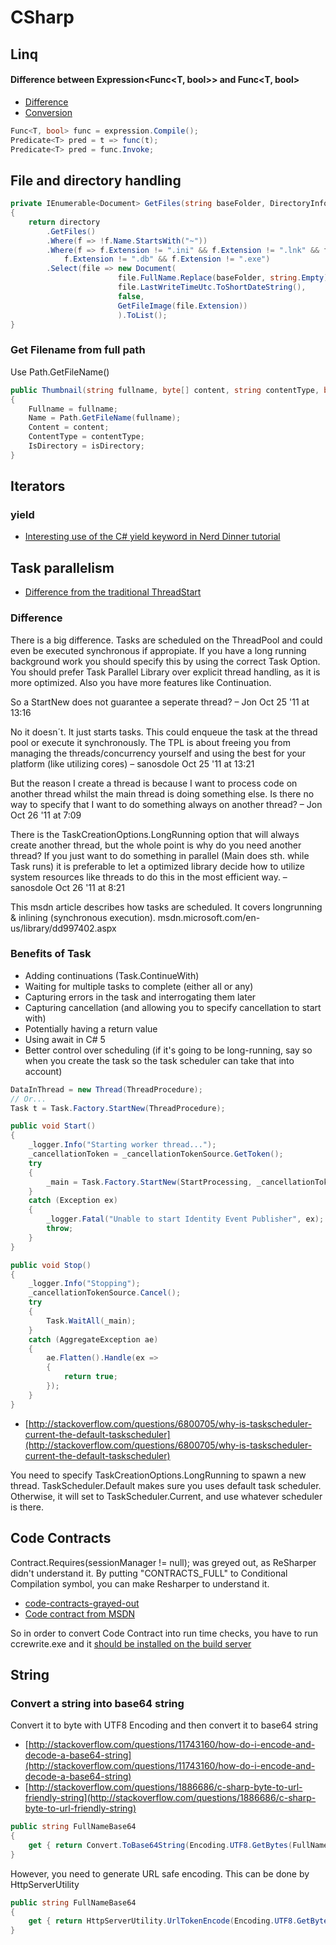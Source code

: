 # CSharp

## Linq

#### Difference between Expression<Func<T, bool>> and Func<T, bool>

* [Difference](http://stackoverflow.com/questions/2664841/difference-between-expressionfunc-and-func)
* [Conversion](http://stackoverflow.com/questions/1217749/how-to-convert-an-expressionfunct-bool-to-a-predicatet)

```csharp
Func<T, bool> func = expression.Compile();
Predicate<T> pred = t => func(t);
Predicate<T> pred = func.Invoke;
```

## File and directory handling

```csharp
private IEnumerable<Document> GetFiles(string baseFolder, DirectoryInfo directory)
{
    return directory
        .GetFiles()
        .Where(f => !f.Name.StartsWith("~"))
        .Where(f => f.Extension != ".ini" && f.Extension != ".lnk" && f.Extension != ".config" &&
            f.Extension != ".db" && f.Extension != ".exe")
        .Select(file => new Document(
                        file.FullName.Replace(baseFolder, string.Empty),
                        file.LastWriteTimeUtc.ToShortDateString(),
                        false,
                        GetFileImage(file.Extension))
                        ).ToList();
}

```

### Get Filename from full path

Use Path.GetFileName()

```csharp
public Thumbnail(string fullname, byte[] content, string contentType, bool isDirectory)
{
    Fullname = fullname;
    Name = Path.GetFileName(fullname); 
    Content = content;
    ContentType = contentType;
    IsDirectory = isDirectory;
}
```


## Iterators

### yield

* [Interesting use of the C# yield keyword in Nerd Dinner tutorial](http://stackoverflow.com/questions/1971053/interesting-use-of-the-c-sharp-yield-keyword-in-nerd-dinner-tutorial)

## Task parallelism

* [Difference from the traditional ThreadStart](http://stackoverflow.com/questions/7889746/creating-threads-task-factory-startnew-vs-new-thread)

### Difference

There is a big difference. Tasks are scheduled on the ThreadPool and could even be executed synchronous if appropiate.
If you have a long running background work you should specify this by using the correct Task Option.
You should prefer Task Parallel Library over explicit thread handling, as it is more optimized. Also you have more features like Continuation.

So a StartNew does not guarantee a seperate thread? –  Jon Oct 25 '11 at 13:16

No it doesn´t. It just starts tasks. This could enqueue the task at the thread pool or execute it synchronously. The TPL is about freeing you from managing the threads/concurrency yourself and using the best for your platform (like utilizing cores) –  sanosdole Oct 25 '11 at 13:21

But the reason I create a thread is because I want to process code on another thread whilst the main thread is doing something else. Is there no way to specify that I want to do something always on another thread? –  Jon Oct 26 '11 at 7:09
        
There is the TaskCreationOptions.LongRunning option that will always create another thread, but the whole point is why do you need another thread? If you just want to do something in parallel (Main does sth. while Task runs) it is preferable to let a optimized library decide how to utilize system resources like threads to do this in the most efficient way. –  sanosdole Oct 26 '11 at 8:21
        
This msdn article describes how tasks are scheduled. It covers longrunning & inlining (synchronous execution). msdn.microsoft.com/en-us/library/dd997402.aspx 

### Benefits of Task

* Adding continuations (Task.ContinueWith)
* Waiting for multiple tasks to complete (either all or any)
* Capturing errors in the task and interrogating them later
* Capturing cancellation (and allowing you to specify cancellation to start with)
* Potentially having a return value
* Using await in C# 5
* Better control over scheduling (if it's going to be long-running, say so when you create the task so the task scheduler can take that into account)

```csharp
DataInThread = new Thread(ThreadProcedure);
// Or...
Task t = Task.Factory.StartNew(ThreadProcedure);
```

```csharp
public void Start()
{
    _logger.Info("Starting worker thread...");
    _cancellationToken = _cancellationTokenSource.GetToken();
    try
    {
        _main = Task.Factory.StartNew(StartProcessing, _cancellationToken, TaskCreationOptions.LongRunning, TaskScheduler.Default);
    }
    catch (Exception ex)
    {
        _logger.Fatal("Unable to start Identity Event Publisher", ex);
        throw;
    }
}

public void Stop()
{
    _logger.Info("Stopping");
    _cancellationTokenSource.Cancel();
    try
    {
        Task.WaitAll(_main);
    }
    catch (AggregateException ae)
    {
        ae.Flatten().Handle(ex =>
        {
            return true;
        });
    }
}


```

* [http://stackoverflow.com/questions/6800705/why-is-taskscheduler-current-the-default-taskscheduler](http://stackoverflow.com/questions/6800705/why-is-taskscheduler-current-the-default-taskscheduler)

You need to specify TaskCreationOptions.LongRunning to spawn a new thread. TaskScheduler.Default makes sure you uses default task scheduler. Otherwise, it will set to TaskScheduler.Current, and use whatever scheduler is there.


## Code Contracts

Contract.Requires(sessionManager != null); was greyed out, as ReSharper didn't understand it. By putting "CONTRACTS_FULL" to Conditional Compilation symbol, you can make Resharper to understand it.

* [code-contracts-grayed-out](http://social.msdn.microsoft.com/Forums/en-US/11ddd785-4b6d-4712-ae34-e2086c25db38/code-contracts-statements-grayed-out?forum=codecontracts)
* [Code contract from MSDN](http://msdn.microsoft.com/en-us/library/dd264808(v=vs.110).aspx)

So in order to convert Code Contract into run time checks, you have to run ccrewrite.exe and it [should be installed on the build server](http://stackoverflow.com/questions/3569108/microsoft-code-contracts-and-ci-build-server?rq=1) 

## String

### Convert a string into base64 string

Convert it to byte with UTF8 Encoding and then convert it to base64 string
* [http://stackoverflow.com/questions/11743160/how-do-i-encode-and-decode-a-base64-string](http://stackoverflow.com/questions/11743160/how-do-i-encode-and-decode-a-base64-string)
* [http://stackoverflow.com/questions/1886686/c-sharp-byte-to-url-friendly-string](http://stackoverflow.com/questions/1886686/c-sharp-byte-to-url-friendly-string)

```csharp
public string FullNameBase64 
{ 
    get { return Convert.ToBase64String(Encoding.UTF8.GetBytes(FullName)); } 
}
```

However, you need to generate URL safe encoding. This can be done by HttpServerUtility

```csharp
public string FullNameBase64 
{ 
    get { return HttpServerUtility.UrlTokenEncode(Encoding.UTF8.GetBytes(FullName)); } 
}

```